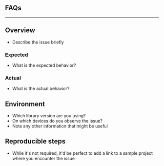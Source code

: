 ## FAQs

<!--
Before you add the issue, please make sure to read over the following Frequently Asked Questions:

**"XxxPermissionsDispatcher class is not generated"**

- Did you add `@RuntimePermissions` to your class, and `@NeedsPermission` to your method?
- Did you try a Rebuild? (Sync is not Rebuild!)
- Don't mix `apt` and `annotationProcessor`!
- If you're in Kotlin, use `kapt`!
- If you're using Realm 1.x., please consider upgrading to 2.x (refer to Issue #270: https://github.com/hotchemi/PermissionsDispatcher/issues/270)
- If you checked all these steps, and the generated classes are still not showing up, then attach your Activity/Fragment class, and build.gradle.
-->
 
___

## Overview

- Describe the issue briefly

### Expected

- What is the expected behavior?

### Actual

- What is the actual behavior?

## Environment

- Which library version are you using?
- On which devices do you observe the issue?
- Note any other information that might be useful

## Reproducible steps

- While it's not required, it'd be perfect to add a link to a sample project where you encounter the issue
